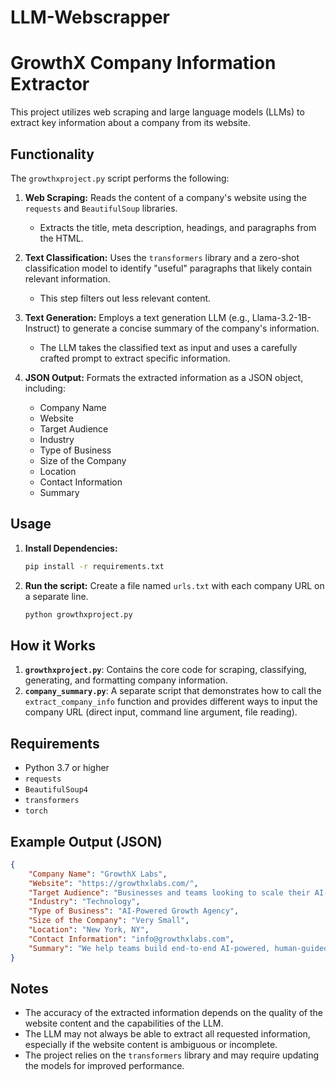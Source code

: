 # LLM-Webscrapper

# GrowthX Company Information Extractor

This project utilizes web scraping and large language models (LLMs) to extract key information about a company from its website.

## Functionality

The `growthxproject.py` script performs the following:

1. **Web Scraping:** Reads the content of a company's website using the `requests` and `BeautifulSoup` libraries. 
   - Extracts the title, meta description, headings, and paragraphs from the HTML.

2. **Text Classification:** Uses the `transformers` library and a zero-shot classification model to identify "useful" paragraphs that likely contain relevant information.
   - This step filters out less relevant content.

3. **Text Generation:** Employs a text generation LLM (e.g., Llama-3.2-1B-Instruct) to generate a concise summary of the company's information.
   - The LLM takes the classified text as input and uses a carefully crafted prompt to extract specific information.

4. **JSON Output:** Formats the extracted information as a JSON object, including:
   - Company Name
   - Website
   - Target Audience
   - Industry
   - Type of Business
   - Size of the Company
   - Location
   - Contact Information
   - Summary 

## Usage

1. **Install Dependencies:**
   ```bash
   pip install -r requirements.txt

2. **Run the script:**
    Create a file named `urls.txt` with each company URL on a separate line.
     ```bash
     python growthxproject.py 
     ``` 

## How it Works

1. **`growthxproject.py`**: Contains the core code for scraping, classifying, generating, and formatting company information.
2. **`company_summary.py`**: A separate script that demonstrates how to call the `extract_company_info` function and provides different ways to input the company URL (direct input, command line argument, file reading). 

## Requirements

- Python 3.7 or higher
- `requests`
- `BeautifulSoup4`
- `transformers`
- `torch` 

## Example Output (JSON)

```json
{
    "Company Name": "GrowthX Labs",
    "Website": "https://growthxlabs.com/",
    "Target Audience": "Businesses and teams looking to scale their AI-powered growth strategies",
    "Industry": "Technology",
    "Type of Business": "AI-Powered Growth Agency",
    "Size of the Company": "Very Small",
    "Location": "New York, NY",
    "Contact Information": "info@growthxlabs.com",
    "Summary": "We help teams build end-to-end AI-powered, human-guided automated content workflows that actually drive growth."
}
```

## Notes

- The accuracy of the extracted information depends on the quality of the website content and the capabilities of the LLM.
- The LLM may not always be able to extract all requested information, especially if the website content is ambiguous or incomplete.
- The project relies on the `transformers` library and may require updating the models for improved performance.


```

